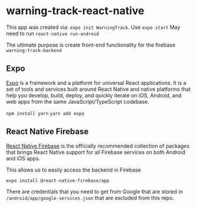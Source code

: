 # warning-track-react-native

This app was created via: `expo init WarningTrack`.
Use `expo start`
May need to run `react-native run-android`

The ultimate purpose is create front-end functionality for the firebase `warning-track-backend`

## Expo

[Expo](https://docs.expo.io/) is a framework and a platform for universal React applications. It is a set of tools and services built around React Native and native platforms that help you develop, build, deploy, and quickly iterate on iOS, Android, and web apps from the same JavaScript/TypeScript codebase.

`npm install yarn`
`yarn add expo`

## React Native Firebase

[React Native Firebase](https://rnfirebase.io/) is the officially recommended collection of packages that brings React Native support for all Firebase services on both Android and iOS apps.

This allows us to easily access the backend in Firebase

`expo install @react-native-firebase/app`

There are credentials that you need to get from Google that are stored in `/android/app/google-services.json` that are excluded from this repo.
